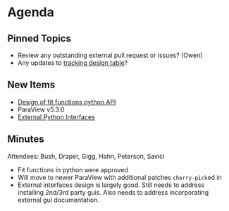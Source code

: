 Agenda
======

Pinned Topics
-------------
* Review any outstanding external pull request or issues? (Owen)
* Any updates to [tracking design table](https://github.com/mantidproject/documents/blob/master/Project-Management/TechnicalSteeringCommittee/reports/TSC-TrackingDesignProposals.md)?

New Items
---------
- [Design of fit functions python API](https://github.com/mantidproject/documents/pull/38)
- ParaView v5.3.0
- [External Python Interfaces](https://github.com/mantidproject/documents/pull/40)

Minutes
-------
Attendees: Bush, Draper, Gigg, Hahn, Peterson, Savici

- Fit functions in python were approved
- Will move to newer ParaView with additional patches `cherry-pick`ed in
- External interfaces design is largely good. Still needs to address installing 2nd/3rd party guis. Also needs to address incorporating external gui documentation.

